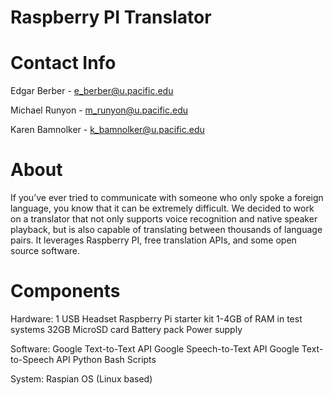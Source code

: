 ﻿# Raspberry PI Translator
# Contact Info
Edgar Berber - e_berber@u.pacific.edu

Michael Runyon - m_runyon@u.pacific.edu

Karen Bamnolker - k_bamnolker@u.pacific.edu
 
 # About
If you’ve ever tried to communicate with someone who only spoke a foreign language, you know that it can be extremely difficult. We decided to work on a translator that not only supports voice recognition and native speaker playback, but is also capable of translating between thousands of language pairs. It leverages Raspberry PI, free translation APIs, and some open source software.
 
 # Components
Hardware: 
	1 USB Headset
	Raspberry Pi starter kit
	1-4GB of RAM in test systems
	32GB MicroSD card
	Battery pack
	Power supply

Software:
	Google Text-to-Text API
	Google Speech-to-Text API
	Google Text-to-Speech API
	Python
	Bash Scripts

System:
	Raspian OS (Linux based)

 
